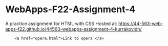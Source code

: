 # WebApps-F22-Assignment-4
A practice assignment for HTML with CSS
Hosted at:
https://44-563-web-apps-f22.github.io/44563-webapps-assignment-4-kurrakovidh/

        <a href="opera.html">Link to opera </a>

